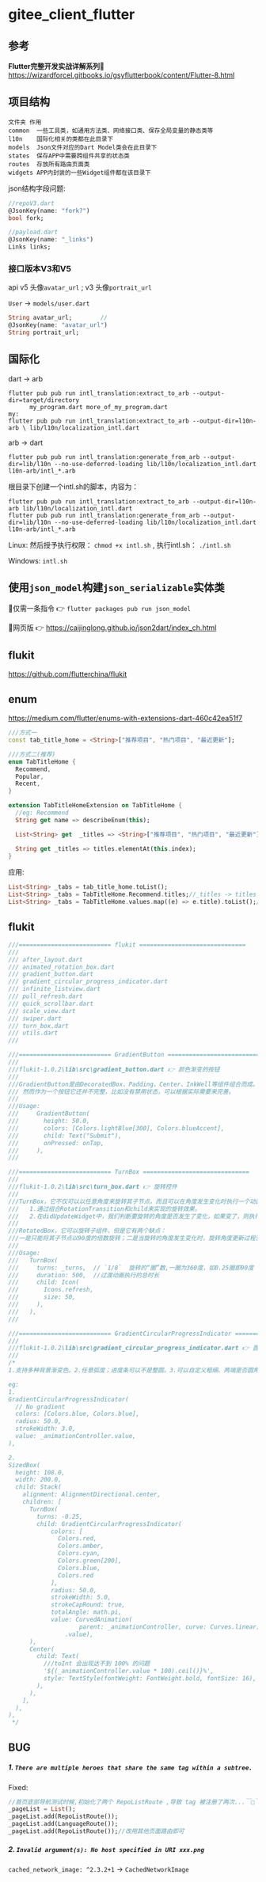 # gitee_client_flutter

## 参考

**Flutter完整开发实战详解系列**🍎<https://wizardforcel.gitbooks.io/gsyflutterbook/content/Flutter-8.html>

## 项目结构
```
文件夹	作用
common	一些工具类，如通用方法类、网络接口类、保存全局变量的静态类等
l10n	国际化相关的类都在此目录下
models	Json文件对应的Dart Model类会在此目录下
states	保存APP中需要跨组件共享的状态类
routes	存放所有路由页面类
widgets	APP内封装的一些Widget组件都在该目录下
```
json结构字段问题:

```dart
//repoV3.dart
@JsonKey(name: "fork?")
bool fork;

//payload.dart
@JsonKey(name: "_links")
Links links;
```

### 接口版本V3和V5
api v5 头像`avatar_url` ; v3 头像`portrait_url`

`User` -> `models/user.dart`
```dart
String avatar_url;        //
@JsonKey(name: "avatar_url")
String portrait_url;
```

## 国际化
dart -> arb
```
flutter pub pub run intl_translation:extract_to_arb --output-dir=target/directory
      my_program.dart more_of_my_program.dart
my: 
flutter pub pub run intl_translation:extract_to_arb --output-dir=l10n-arb \ lib/l10n/localization_intl.dart
```
arb -> dart
```
flutter pub pub run intl_translation:generate_from_arb --output-dir=lib/l10n --no-use-deferred-loading lib/l10n/localization_intl.dart l10n-arb/intl_*.arb
```

根目录下创建一个intl.sh的脚本，内容为：
```
flutter pub pub run intl_translation:extract_to_arb --output-dir=l10n-arb lib/l10n/localization_intl.dart
flutter pub pub run intl_translation:generate_from_arb --output-dir=lib/l10n --no-use-deferred-loading lib/l10n/localization_intl.dart l10n-arb/intl_*.arb
```
Linux: 然后授予执行权限： `chmod +x intl.sh` , 执行intl.sh： `./intl.sh` <br>

Windows: `intl.sh`

## 使用`json_model`构建`json_serializable`实体类

🍎仅需一条指令 👉 `flutter packages pub run json_model`

🍎网页版 👉 <https://caijinglong.github.io/json2dart/index_ch.html>

## flukit
<https://github.com/flutterchina/flukit>

## enum 
<https://medium.com/flutter/enums-with-extensions-dart-460c42ea51f7>

```dart
///方式一
const tab_title_home = <String>["推荐项目", "热门项目", "最近更新"];

///方式二(推荐)
enum TabTitleHome {
  Recommend,
  Popular,
  Recent,
}

extension TabTitleHomeExtension on TabTitleHome {
  //eg: Recommend
  String get name => describeEnum(this);

  List<String> get  _titles => <String>["推荐项目", "热门项目", "最近更新"];

  String get _titles => titles.elementAt(this.index);
}
```

应用:
```dart
List<String> _tabs = tab_title_home.toList();
List<String> _tabs = TabTitleHome.Recommend.titles;//_titles -> titles
List<String> _tabs = TabTitleHome.values.map((e) => e.title).toList();//推荐
```

## flukit

```dart
///========================== flukit ==============================
///
/// after_layout.dart
/// animated_rotation_box.dart
/// gradient_button.dart
/// gradient_circular_progress_indicator.dart
/// infinite_listview.dart
/// pull_refresh.dart
/// quick_scrollbar.dart
/// scale_view.dart
/// swiper.dart
/// turn_box.dart
/// utils.dart
///

///========================== GradientButton ==============================
///
///flukit-1.0.2\lib\src\gradient_button.dart 👉 颜色渐变的按钮
///
///GradientButton是由DecoratedBox、Padding、Center、InkWell等组件组合而成。
/// 然而作为一个按钮它还并不完整，比如没有禁用状态，可以根据实际需要来完善。
///
///Usage:
///     GradientButton(
///       height: 50.0,
///       colors: [Colors.lightBlue[300], Colors.blueAccent],
///       child: Text("Submit"),
///       onPressed: onTap,
///     ),
///

///========================== TurnBox ==============================
///
///flukit-1.0.2\lib\src\turn_box.dart 👉 旋转控件
///
///TurnBox，它不仅可以以任意角度来旋转其子节点，而且可以在角度发生变化时执行一个动画以过渡到新状态，同时可以手动指定动画速度。
///   1.通过组合RotationTransition和child来实现的旋转效果。
///   2.在didUpdateWidget中，我们判断要旋转的角度是否发生了变化，如果变了，则执行一个过渡动画。
///
///RotatedBox，它可以旋转子组件，但是它有两个缺点：
///一是只能将其子节点以90度的倍数旋转；二是当旋转的角度发生变化时，旋转角度更新过程没有动画。
///
///Usage:
///   TurnBox(
///     turns: _turns,  // `1/8`  旋转的“圈”数,一圈为360度，如0.25圈即90度
///     duration: 500,  //过渡动画执行的总时长
///     child: Icon(
///       Icons.refresh,
///       size: 50,
///     ),
///   ),
///

///========================== GradientCircularProgressIndicator ==============================
///
///flukit-1.0.2\lib\src\gradient_circular_progress_indicator.dart 👉 圆形背景渐变进度条
///
/*
1.支持多种背景渐变色。2.任意弧度；进度条可以不是整圆。3.可以自定义粗细、两端是否圆角等样式。

eg:
1.
GradientCircularProgressIndicator(
  // No gradient
  colors: [Colors.blue, Colors.blue],
  radius: 50.0,
  strokeWidth: 3.0,
  value: _animationController.value,
),

2.
SizedBox(
  height: 108.0,
  width: 200.0,
  child: Stack(
    alignment: AlignmentDirectional.center,
    children: [
      TurnBox(
        turns: -0.25,
        child: GradientCircularProgressIndicator(
            colors: [
              Colors.red,
              Colors.amber,
              Colors.cyan,
              Colors.green[200],
              Colors.blue,
              Colors.red
            ],
            radius: 50.0,
            strokeWidth: 5.0,
            strokeCapRound: true,
            totalAngle: math.pi,
            value: CurvedAnimation(
                    parent: _animationController, curve: Curves.linear)
                .value),
      ),
      Center(
        child: Text(
          ///toInt 会出现达不到 100% 的问题
          '${(_animationController.value * 100).ceil()}%',
          style: TextStyle(fontWeight: FontWeight.bold, fontSize: 16),
        ),
      ),
    ],
  ),
),
 */
```

## BUG


##### 1. `There are multiple heroes that share the same tag within a subtree.`

Fixed:
```dart
//首页底部导航测试时候,初始化了两个 RepoListRoute ,导致 tag 被注册了两次...￣□￣｜｜
_pageList = List();
_pageList.add(RepoListRoute());
_pageList.add(LanguageRoute());
_pageList.add(RepoListRoute());//改用其他页面路由即可
```
##### 2. `Invalid argument(s): No host specified in URI xxx.png`
`cached_network_image: ^2.3.2+1` -> `CachedNetworkImage` 